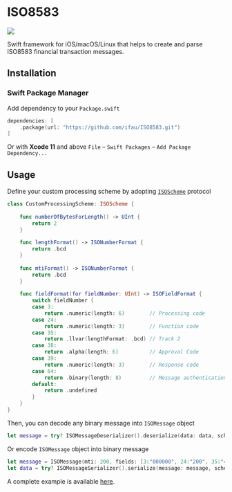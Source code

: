 # ISO8583

![](https://github.com/ifau/ISO8583/workflows/Build%20and%20Test/badge.svg)

Swift framework for iOS/macOS/Linux that helps to create and parse ISO8583 financial transaction messages.

## Installation

### Swift Package Manager

Add dependency to your `Package.swift`

```swift
dependencies: [
    .package(url: "https://github.com/ifau/ISO8583.git")
]
```

Or with **Xcode 11** and above `File` – `Swift Packages` – `Add Package Dependency...`

## Usage

Define your custom processing scheme by adopting [`ISOScheme`](https://github.com/ifau/ISO8583/blob/master/Sources/ISO8583/ISOScheme.swift) protocol

```swift
class CustomProcessingScheme: ISOScheme {
    
    func numberOfBytesForLength() -> UInt {
        return 2
    }
    
    func lengthFormat() -> ISONumberFormat {
        return .bcd
    }
    
    func mtiFormat() -> ISONumberFormat {
        return .bcd
    }
    
    func fieldFormat(for fieldNumber: UInt) -> ISOFieldFormat {
        switch fieldNumber {
        case 3:
            return .numeric(length: 6)        // Processing code
        case 24:
            return .numeric(length: 3)        // Function code
        case 35:
            return .llvar(lengthFormat: .bcd) // Track 2
        case 38:
            return .alpha(length: 6)          // Approval Code
        case 39:
            return .numeric(length: 3)        // Response code
        case 64:
            return .binary(length: 8)         // Message authentication code
        default:
            return .undefined
        }
    }
}
```

Then, you can decode any binary message into `ISOMessage` object

```swift
let message = try? ISOMessageDeserializer().deserialize(data: data, scheme: CustomProcessingScheme())
```

Or encode `ISOMessage` object into binary message

```swift
let message = ISOMessage(mti: 200, fields: [3:"000000", 24:"200", 35:"4000010000000001=991233000123410000"])
let data = try? ISOMessageSerializer().serialize(message: message, scheme: CustomProcessingScheme())
```

A complete example is available [here](https://github.com/ifau/ISO8583/blob/master/Tests/ISO8583Tests/ExampleUsageTests.swift).